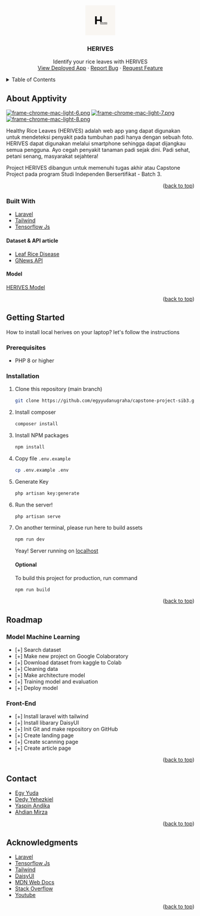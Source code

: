 <div id="top"></div>

<!-- PROJECT LOGO -->
<br />
<div align="center">
  <a href="https://herives.portal-lppm.com">
    <img src="public/logo.png" alt="Logo" width="80" height="80">
  </a>

<h3 align="center">HERIVES</h3>

  <p align="center">
    Identify your rice leaves with HERIVES
    <br />
    <a href="https://herives.portal-lppm.com">View Deployed App</a>
    ·
    <a href="https://github.com/egyyudanugraha/capstone-project-sib3/issues">Report Bug</a>
    ·
    <a href="https://github.com/egyyudanugraha/capstone-project-sib3/issues">Request Feature</a>
  </p>
</div>



<!-- TABLE OF CONTENTS -->
<details>
  <summary>Table of Contents</summary>
  <ol>
    <li>
      <a href="#about-the-project">About The Project</a>
      <ul>
        <li><a href="#built-with">Built With</a></li>
      </ul>
    </li>
    <li>
      <a href="#getting-started">Getting Started</a>
      <ul>
        <li><a href="#prerequisites">Prerequisites</a></li>
        <li><a href="#installation">Installation</a></li>
      </ul>
    </li>
    <li><a href="#roadmap">Roadmap</a></li>
    <li><a href="#contact">Contact</a></li>
    <li><a href="#acknowledgments">Acknowledgments</a></li>
  </ol>
</details>



<!-- ABOUT THE PROJECT -->
## About Apptivity

[![frame-chrome-mac-light-6.png](https://i.postimg.cc/vmqzvgt0/frame-chrome-mac-light-6.png)](https://herives.portal-lppm.com)
[![frame-chrome-mac-light-7.png](https://i.postimg.cc/Xv7LFcdZ/frame-chrome-mac-light-7.png)](https://herives.portal-lppm.com)
[![frame-chrome-mac-light-8.png](https://i.postimg.cc/HkmBWCL9/frame-chrome-mac-light-8.png)](https://herives.portal-lppm.com)


Healthy Rice Leaves (HERIVES) adalah web app yang dapat digunakan untuk mendeteksi penyakit pada tumbuhan padi hanya dengan sebuah foto. HERIVES dapat digunakan melalui smartphone sehingga dapat dijangkau semua pengguna. Ayo cegah penyakit tanaman padi sejak dini. Padi sehat, petani senang, masyarakat sejahtera!

Project HERIVES dibangun untuk memenuhi tugas akhir atau Capstone Project pada program Studi Independen Bersertifikat - Batch 3.

<p align="right">(<a href="#top">back to top</a>)</p>



### Built With

* [Laravel](https://laravel.com/)
* [Tailwind](https://tailwindcss.com/)
* [Tensorflow Js](https://www.tensorflow.org/js)

#### Dataset & API article
* [Leaf Rice Disease](https://www.kaggle.com/datasets/tedisetiady/leaf-rice-disease-indonesia) 
* [GNews API](https://gnews.io/)

#### Model
[HERIVES Model](https://colab.research.google.com/drive/1ppE-RoglsbiT3o9TPFkcuUueN7PC4mMz?usp=sharing)

<p align="right">(<a href="#top">back to top</a>)</p>



<!-- GETTING STARTED -->
## Getting Started

How to install local herives on your laptop? let's follow the instructions

### Prerequisites
* PHP 8 or higher


### Installation

1. Clone this repository (main branch)
   ```sh
   git clone https://github.com/egyyudanugraha/capstone-project-sib3.git
   ```
2. Install composer
    ```sh
    composer install
    ```
3. Install NPM packages
   ```sh
   npm install
   ```
4. Copy file `.env.example`
   ```sh
   cp .env.example .env 
   ```
5. Generate Key
   ```sh
   php artisan key:generate
   ```
6. Run the server!
   ```sh
   php artisan serve
   ```

7. On another terminal, please run here to build assets
   ```sh
   npm run dev
   ```
   Yeay! Server running on [localhost](http://127.0.0.1:8000)
   
   #### Optional
   To build this project for production, run command
   ```sh
   npm run build
   ```
<p align="right">(<a href="#top">back to top</a>)</p>


<!-- ROADMAP -->
## Roadmap
### Model Machine Learning
- [+] Search dataset
- [+] Make new project on Google Colaboratory
- [+] Download dataset from kaggle to Colab
- [+] Cleaning data
- [+] Make architecture model
- [+] Training model and evaluation
- [+] Deploy model

### Front-End
- [+] Install laravel with tailwind
- [+] Install libarary DaisyUI
- [+] Init Git and make repository on GitHub
- [+] Create landing page
- [+] Create scanning page
- [+] Create article page


<p align="right">(<a href="#top">back to top</a>)</p>

<!-- CONTACT -->
## Contact

- [Egy Yuda](https://www.linkedin.com/in/egyyudanugraha/)
- [Dedy Yehezkiel](https://www.linkedin.com/in/dedy-yehezkiel-147762249/)
- [Yaspin Andika](https://www.linkedin.com/in/yaspin-andika/)
- [Ahdian Mirza](https://www.linkedin.com/in/ahdianmirza/)

<p align="right">(<a href="#top">back to top</a>)</p>


<!-- ACKNOWLEDGMENTS -->
## Acknowledgments
* [Laravel](https://laravel.com/)
* [Tensorflow Js](https://www.tensorflow.org/js)
* [Tailwind](https://tailwindcss.com/)
* [DaisyUI](https://daisyui.com/)
* [MDN Web Docs](https://developer.mozilla.org/)
* [Stack Overflow](https://stackoverflow.com/)
* [Youtube](https://www.youtube.com/)

<p align="right">(<a href="#top">back to top</a>)</p>
